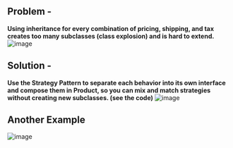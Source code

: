## Problem -
**Using inheritance for every combination of pricing, shipping, and tax creates too many subclasses (class explosion) and is hard to extend.**
![image](https://github.com/user-attachments/assets/575d3be0-7f2a-4ebb-bdca-0d9a8807fe1f)


## Solution -
**Use the Strategy Pattern to separate each behavior into its own interface and compose them in Product, so you can mix and match strategies without creating new subclasses.  (see the code)**
![image](https://github.com/user-attachments/assets/887ba778-1cda-4f52-a130-9d6686ab870b)

## Another Example

![image](https://github.com/user-attachments/assets/bef77f08-2fff-4850-81d3-6f3f44fd5fac)
